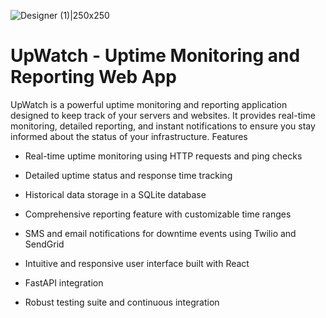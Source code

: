 ![Designer (1)|250x250](https://github.com/GoliathReaper/Upwatch/assets/77969919/d3a9c641-30b3-4afd-b058-51dcec701da8)


# UpWatch - Uptime Monitoring and Reporting Web App

UpWatch is a powerful uptime monitoring and reporting application designed to keep track of your servers and websites. It provides real-time monitoring, detailed reporting, and instant notifications to ensure you stay informed about the status of your infrastructure.
Features

- Real-time uptime monitoring using HTTP requests and ping checks

- Detailed uptime status and response time tracking
- Historical data storage in a SQLite database
- Comprehensive reporting feature with customizable time ranges
- SMS and email notifications for downtime events using Twilio and SendGrid
- Intuitive and responsive user interface built with React
- FastAPI integration
- Robust testing suite and continuous integration
